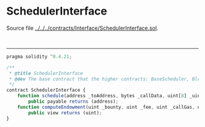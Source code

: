 # SchedulerInterface

Source file [../../../contracts/Interface/SchedulerInterface.sol](../../../contracts/Interface/SchedulerInterface.sol).

<br />

<hr />

```javascript
pragma solidity ^0.4.21;

/**
 * @title SchedulerInterface
 * @dev The base contract that the higher contracts: BaseScheduler, BlockScheduler and TimestampScheduler all inherit from.
 */
contract SchedulerInterface {
    function schedule(address _toAddress, bytes _callData, uint[8] _uintArgs)
        public payable returns (address);
    function computeEndowment(uint _bounty, uint _fee, uint _callGas, uint _callValue, uint _gasPrice)
        public view returns (uint);
}

```
